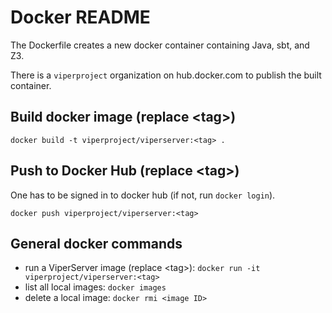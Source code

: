# Docker README

The Dockerfile creates a new docker container containing Java, sbt, and Z3.

There is a `viperproject` organization on hub.docker.com to publish the built container.

## Build docker image (replace \<tag\>)
`docker build -t viperproject/viperserver:<tag> .`

## Push to Docker Hub (replace \<tag\>)
One has to be signed in to docker hub (if not, run `docker login`).

`docker push viperproject/viperserver:<tag>`

## General docker commands
- run a ViperServer image (replace \<tag\>): `docker run -it viperproject/viperserver:<tag>`
- list all local images: `docker images`
- delete a local image: `docker rmi <image ID>`
